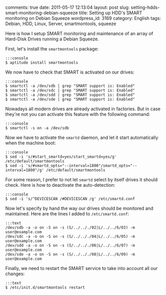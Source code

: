 comments: true
date: 2011-05-17 12:13:04
layout: post
slug: setting-hdds-smart-monitoring-debian-squeeze
title: Setting up HDD's SMART monitoring on Debian Squeeze
wordpress_id: 3169
category: English
tags: Debian, HDD, Linux, Server, smartmontools, squeeze

Here is how I setup SMART monitoring and maintenance of an array of Hard-Disk Drives running a Debian Squeeze.

First, let's install the `smartmontools` package:

    
    :::console
    $ aptitude install smartmontools
    



We now have to check that SMART is activated on our drives:

    
    :::console
    $ smartctl -a /dev/sdb | grep "SMART support is: Enabled"
    $ smartctl -a /dev/sdc | grep "SMART support is: Enabled"
    $ smartctl -a /dev/sdd | grep "SMART support is: Enabled"
    $ smartctl -a /dev/sde | grep "SMART support is: Enabled"
    



Nowadays all modern drives are already activated in factories. But in case they're not you can activate this feature with the following command:

    
    :::console
    $ smartctl -s on -a /dev/sdb
    



Now we have to activate the `smartd` daemon, and let it start automatically when the machine boot:

    
    :::console
    $ sed -i 's/#start_smartd=yes/start_smartd=yes/g'                           /etc/default/smartmontools
    $ sed -i 's/#smartd_opts="--interval=1800"/smartd_opts="--interval=1800"/g' /etc/default/smartmontools
    



For some reason, I prefer to not let `smartd` select by itself drives it should check. Here is how to deactivate the auto-detection:

    
    :::console
    $ sed -i 's/^DEVICESCAN /#DEVICESCAN /g' /etc/smartd.conf
    



Now let's specify by hand the way our drives should be monitored and maintained. Here are the lines I added to `/etc/smartd.conf`:

    
    :::text
    /dev/sdb -a -o on -S on -s (S/../.././02|L/../../6/03) -m user@example.com
    /dev/sdc -a -o on -S on -s (S/../.././04|L/../../6/05) -m user@example.com
    /dev/sdd -a -o on -S on -s (S/../.././06|L/../../6/07) -m user@example.com
    /dev/sde -a -o on -S on -s (S/../.././08|L/../../6/09) -m user@example.com
    



Finally, we need to restart the SMART service to take into account all our changes:

    
    :::text
    $ /etc/init.d/smartmontools restart
    
